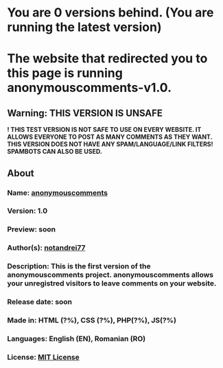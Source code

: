 # 
# You are 0 versions behind. (You are running the latest version)
#
# The website that redirected you to this page is running anonymouscomments-v1.0.
## Warning: THIS VERSION IS UNSAFE
<b>! THIS TEST VERSION IS NOT SAFE TO USE ON EVERY WEBSITE. IT ALLOWS EVERYONE TO POST AS MANY COMMENTS AS THEY WANT. THIS VERSION DOES NOT HAVE ANY SPAM/LANGUAGE/LINK FILTERS! SPAMBOTS CAN ALSO BE USED.
## About
### Name: [anonymouscomments](https://github.com/notandrei77/anonymouscomments)
### Version: 1.0
### Preview: soon
### Author(s): [notandrei77](https://github.com/notandrei77)
### Description: This is the first version of the <b>anonymouscomments<b> project. <b>anonymouscomments</b> allows your unregistred visitors to leave comments on your website.
### Release date: soon
### Made in: HTML (?%), CSS (?%), PHP(?%), JS(?%)
### Languages: English (EN), Romanian (RO)
### License: [MIT License](https://github.com/notandrei77/anonymouscomments/blob/master/LICENSE)

